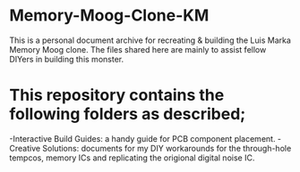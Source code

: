 # Memory-Moog-Clone-KM
This is a personal document archive for recreating &amp; building the Luis Marka Memory Moog clone.
The files shared here are mainly to assist fellow DIYers in building this monster.

# This repository contains the following folders as described;
-Interactive Build Guides: a handy guide for PCB component placement.
-Creative Solutions: documents for my DIY workarounds for the through-hole tempcos, memory ICs and replicating the origional digital noise IC.
